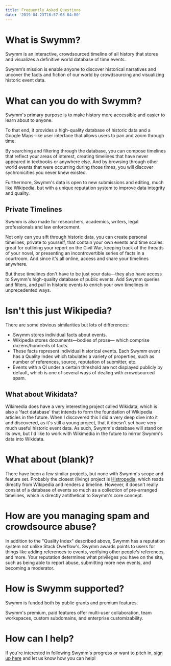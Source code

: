 ```yaml
---
title: Frequently Asked Questions
date: '2019-04-23T16:57:08-04:00'
---
```

# What is Swymm?

Swymm is an interactive, crowdsourced timeline of all history that stores and visualizes a definitive world database of time events.

Swymm’s mission is enable anyone to discover historical narratives and uncover the facts and fiction of our world by crowdsourcing and visualizing historic event data.

# What can you do with Swymm?

Swymm's primary purpose is to make history more accessible and easier to learn about to anyone.

To that end, it provides a high-quality database of historic data and a Google Maps-like user interface that allows users to pan and zoom through time.

By searching and filtering through the database, you can compose timelines that reflect your areas of interest, creating timelines that have never appeared in textbooks or anywhere else. And by browsing through other world events that were occurring during those times, you will discover sychronicities you never knew existed.

Furthermore, Swymm's data is open to new submissions and editing, much like Wikipedia, but with a unique reputation system to improve data integrity and quality.

## Private Timelines

Swymm is also made for researchers, academics, writers, legal professionals and law enforcement.

Not only can you sift through historic data, you can create personal timelines, private to yourself, that contain your own events and time scales: great for outlining your report on the Civil War, keeping track of the threads of your novel, or presenting an incontrovertible series of facts in a courtroom. And since it's all online, access and share your timelines anywhere.

But these timelines don't have to be just your data—they also have access to Swymm's high-quality database of public events. Add Swymm queries and filters, and pull in historic events to enrich your own timelines in unprecedented ways.

# Isn't this just Wikipedia?

There are some obvious similarities but lots of differences:

- Swymm stores individual facts about events.
- Wikipedia stores documents—bodies of prose— which comprise dozens/hundreds of facts.
- These facts represent individual historical events. Each Swymm event has a Quality Index which tabulates a variety of properties, such as number of references, source, reputation of submitter, etc.
- Events with a QI under a certain threshold are not displayed publicly by default, which is one of several ways of dealing with crowdsourced spam.

## What about Wikidata?

Wikimedia does have a very interesting project called Wikidata, which is also a 'fact database' that intends to form the foundation of Wikipedia articles in the future. When I discovered this I did a very deep dive into it and discovered, as it's still a young project, that it doesn't yet have very much useful historic event data. As such, Swymm's database will stand on its own, but I'd like to work with Wikimedia in the future to mirror Swymm's data into Wikidata.

# What about (blank)?

There have been a few similar projects, but none with Swymm's scope and feature set. Probably the closest (living) project is [Histropedia](http://histropedia.com), which reads directly from Wikipedia and renders a timeline. However, it doesn't really consist of a database of events so much as a collection of pre-arranged timelines, which is directly antithetical to Swymm's core concept.

# How are you managing spam and crowdsource abuse?

In addition to the "Quality Index" described above, Swymm has a reputation system not unlike Stack Overflow's. Swymm awards points to users for things like adding references to events, verifying other people's references, and more. Your reputation determines what privileges you have on the site, such as being able to report abuse, submitting more new events, and becoming a moderator.

# How is Swymm supported?

Swymm is funded both by public grants and premium features.

Swymm's premium, paid features offer multi-user collaboration, team workspaces, custom subdomains, and enterprise customizability.

# How can I help?

If you're interested in following Swymm's progress or want to pitch in, [sign up here](https://t3db0t.us7.list-manage.com/subscribe?u=315458944463cbb3e340468b5&id=9474ea7949) and let us know how you can help!
